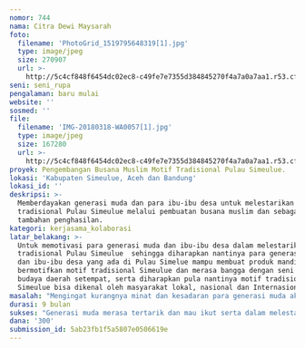 ```yaml
---
nomor: 744
nama: Citra Dewi Maysarah
foto:
  filename: 'PhotoGrid_1519795648319[1].jpg'
  type: image/jpeg
  size: 270907
  url: >-
    http://5c4cf848f6454dc02ec8-c49fe7e7355d384845270f4a7a0a7aa1.r53.cf2.rackcdn.com/1dd27379-243b-4652-b6b4-555c394a3c83/PhotoGrid_1519795648319[1].jpg
seni: seni_rupa
pengalaman: baru mulai
website: ''
sosmed: ''
file:
  filename: 'IMG-20180318-WA0057[1].jpg'
  type: image/jpeg
  size: 167280
  url: >-
    http://5c4cf848f6454dc02ec8-c49fe7e7355d384845270f4a7a0a7aa1.r53.cf2.rackcdn.com/7cff4698-5e0e-4d51-9dbc-57b9407c1309/IMG-20180318-WA0057[1].jpg
proyek: Pengembangan Busana Muslim Motif Tradisional Pulau Simeulue.
lokasi: 'Kabupaten Simeulue, Aceh dan Bandung'
lokasi_id: ''
deskripsi: >-
  Memberdayakan generasi muda dan para ibu-ibu desa untuk melestarikan motif
  tradisional Pulau Simeulue melalui pembuatan busana muslim dan sebagai
  tambahan penghasilan.
kategori: kerjasama_kolaborasi
latar_belakang: >-
  Untuk memotivasi para generasi muda dan ibu-ibu desa dalam melestarikan motif
  tradisional Pulau Simeulue  sehingga diharapkan nantinya para generasi muda
  dan ibu-ibu desa yang ada di Pulau Simelue mampu membuat produk mandiri yang
  bermotifkan motif tradisional Simeulue dan merasa bangga dengan seni dan
  budaya daerah setempat, serta diharapkan pula nantinya motif tradisional Pulau
  Simeulue bisa dikenal oleh masyarakat lokal, nasional dan Internasional.
masalah: "Mengingat kurangnya minat dan kesadaran para generasi muda akan pentingnya melestarikan motif tradisional daerah setempat, oleh karena itu saya berkeinginan untuk mengajak para generasi muda untuk ikut serta dalam pembuatan busana muslim bermotifkan tradisional simeulue dengan kolaborasi bersama ibu-ibu desa. Mengingat Pulau Simeulue sendiri masih merupakan kawasan Provinsi Aceh yang menerapkan syariat Islam. Sehingga diharapkan nantinya para generasi muda tetap dapat melestarikan motif tradisional simeulue melalui busana muslim yang mereka kenakan.\r\n\r\n\r\n"
durasi: 9 bulan
sukses: "Generasi muda merasa tertarik dan mau ikut serta dalam melestarikan motif daerah pulau simeulue dan merasa bangga memilikinya, serta pengembangan bagi ibu-ibu desa yang ingin ikut terlibat dalam pembuatan busana muslim bermotif tradisional Pulau Simeulue\r\n\r\n"
dana: '300'
submission_id: 5ab23fb1f5a5807e0506619e
---
```

